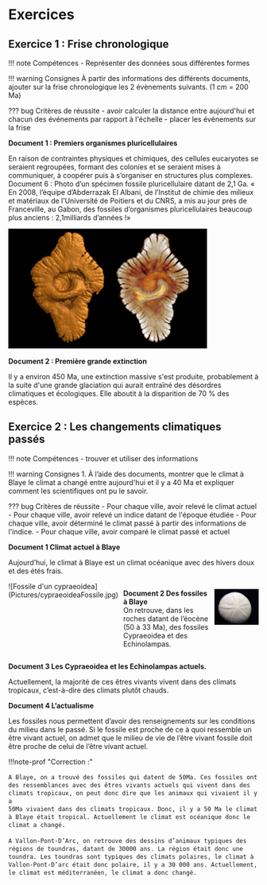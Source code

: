 # Exercices

## Exercice 1 : Frise chronologique

!!! note Compétences
    - Représenter des données sous différentes formes

!!! warning Consignes
    À partir des informations des différents documents, ajouter sur la frise chronologique les 2 évènements suivants. (1 cm = 200 Ma)

??? bug Critères de réussite
    - avoir calculer la distance entre aujourd'hui et chacun des événements par rapport à l'échelle
    - placer les événements sur la frise


**Document 1 : Premiers organismes pluricellulaires**

En raison de contraintes physiques et chimiques, des cellules eucaryotes se seraient regroupées, formant des colonies et se seraient mises à communiquer, à coopérer puis à s’organiser en structures plus complexes.
Document 6 : Photo d’un spécimen fossile pluricellulaire datant de 2,1 Ga.
« En 2008, l’équipe d’Abderrazak El Albani, de l’Institut de chimie des milieux et matériaux de l’Université de Poitiers et du CNRS, a mis au jour près de Franceville, au Gabon, des fossiles d’organismes pluricellulaires beaucoup plus anciens : 2,1milliards d’années !»

![](Pictures/PremiersOrgaPluriC.jpg)

**Document 2 : Première grande extinction**

Il y a environ 450 Ma, une extinction massive s'est produite, probablement à la suite d'une grande glaciation qui aurait entraîné des désordres climatiques et écologiques. Elle aboutit à la disparition de 70 % des espèces.

## Exercice 2 : Les changements climatiques passés

!!! note Compétences
    - trouver et utiliser des informations

!!! warning Consignes
    1. À l’aide des documents, montrer que le climat à Blaye le climat a changé entre aujourd'hui et il y a 40 Ma et expliquer comment les scientifiques ont pu le savoir.

??? bug Critères de réussite
    - Pour chaque ville, avoir relevé le climat actuel
    - Pour chaque ville, avoir relevé un indice datant de l'époque étudiée
    - Pour chaque ville, avoir déterminé le climat passé à partir des informations de l'indice.
    - Pour chaque ville, avoir comparé le climat passé et actuel



**Document 1 Climat actuel à Blaye**  

Aujourd’hui, le climat à Blaye est un climat océanique avec des hivers doux et des étés frais.

<div markdown style="display: flex; flex-direction:row" > 
![Fossile d'un cypraeoidea](Pictures/cypraeoideaFossile.jpg)



<div markdown style="display: flex; flex-direction:column; margin-left:10px; margin-right: 10px; max-width:50%" > 

**Document 2 Des fossiles à Blaye**  
On retrouve, dans les roches datant de l’éocène (50 à 33 Ma), des fossiles Cypraeoidea et des Echinolampas.

</div>

![Fossile d'un echinolampas](Pictures/echnilampasfossile.jpg)



</div>



**Document 3 Les Cypraeoidea et les Echinolampas actuels.**  

Actuellement, la majorité de ces êtres vivants vivent dans des climats
tropicaux, c’est-à-dire des climats plutôt chauds.

**Document 4 L’actualisme**

Les fossiles nous permettent d’avoir des renseignements sur les conditions du milieu dans le passé. Si le fossile est proche de ce à quoi ressemble un être vivant actuel, on admet que le milieu de vie de
l’être vivant fossile doit être proche de celui de l’être vivant actuel.

!!!note-prof "Correction :"

    A Blaye, on a trouvé des fossiles qui datent de 50Ma. Ces fossiles ont
    des ressemblances avec des êtres vivants actuels qui vivent dans des
    climats tropicaux, on peut donc dire que les animaux qui vivaient il y a
    50Ma vivaient dans des climats tropicaux. Donc, il y a 50 Ma le climat à Blaye était tropical. Actuellement le climat est océanique donc le climat a changé.

    A Vallon-Pont-D’Arc, on retrouve des dessins d’animaux typiques des régions de toundras, datant de 30000 ans. La région était donc une toundra. Les toundras sont typiques des climats polaires, le climat à Vallon-Pont-D’arc était donc polaire, il y a 30 000 ans. Actuellement, le climat est méditerranéen, le climat a donc changé.


